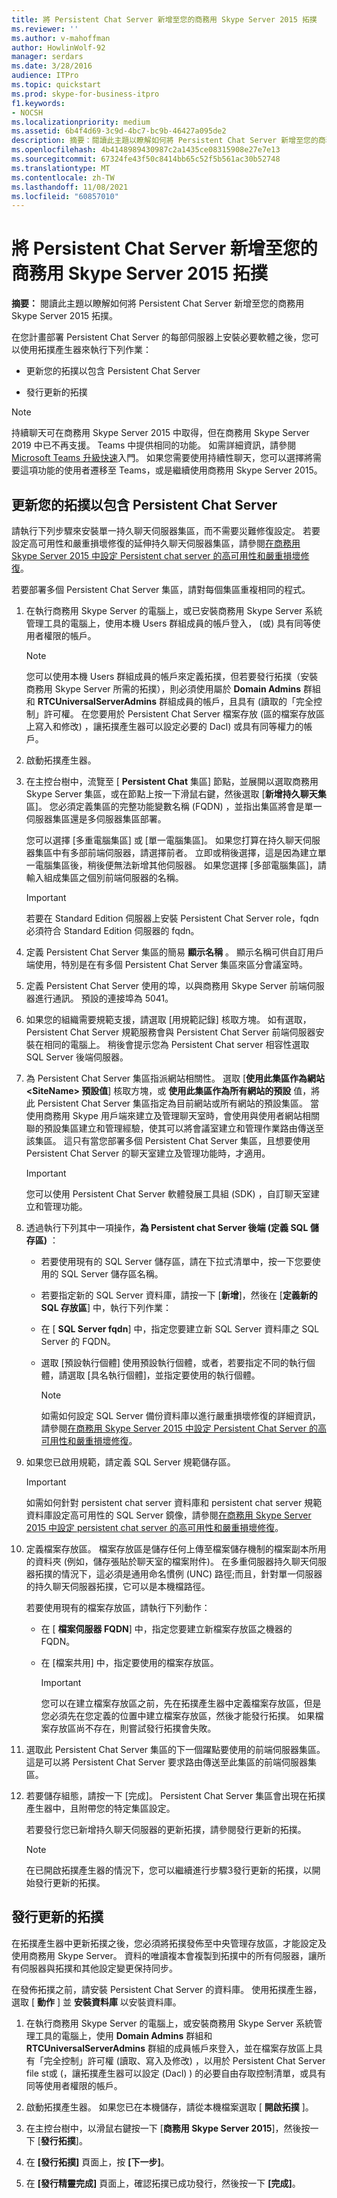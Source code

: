 ```yaml
---
title: 將 Persistent Chat Server 新增至您的商務用 Skype Server 2015 拓撲
ms.reviewer: ''
ms.author: v-mahoffman
author: HowlinWolf-92
manager: serdars
ms.date: 3/28/2016
audience: ITPro
ms.topic: quickstart
ms.prod: skype-for-business-itpro
f1.keywords:
- NOCSH
ms.localizationpriority: medium
ms.assetid: 6b4f4d69-3c9d-4bc7-bc9b-46427a095de2
description: 摘要：閱讀此主題以瞭解如何將 Persistent Chat Server 新增至您的商務用 Skype Server 2015 拓撲。
ms.openlocfilehash: 4b4148989430987c2a1435ce08315908e27e7e13
ms.sourcegitcommit: 67324fe43f50c8414bb65c52f5b561ac30b52748
ms.translationtype: MT
ms.contentlocale: zh-TW
ms.lasthandoff: 11/08/2021
ms.locfileid: "60857010"
---
```

# <a name="add-persistent-chat-server-to-your-skype-for-business-server-2015-topology"></a>將 Persistent Chat Server 新增至您的商務用 Skype Server 2015 拓撲
 
**摘要：** 閱讀此主題以瞭解如何將 Persistent Chat Server 新增至您的商務用 Skype Server 2015 拓撲。
  
在您計畫部署 Persistent Chat Server 的每部伺服器上安裝必要軟體之後，您可以使用拓撲產生器來執行下列作業： 
  
- 更新您的拓撲以包含 Persistent Chat Server
    
- 發行更新的拓撲
    
> [!NOTE] 
> 持續聊天可在商務用 Skype Server 2015 中取得，但在商務用 Skype Server 2019 中已不再支援。 Teams 中提供相同的功能。 如需詳細資訊，請參閱[Microsoft Teams 升級快速](/microsoftteams/upgrade-start-here)入門。 如果您需要使用持續性聊天，您可以選擇將需要這項功能的使用者遷移至 Teams，或是繼續使用商務用 Skype Server 2015。 

## <a name="update-your-topology-to-include-persistent-chat-server"></a>更新您的拓撲以包含 Persistent Chat Server

請執行下列步驟來安裝單一持久聊天伺服器集區，而不需要災難修復設定。 若要設定高可用性和嚴重損壞修復的延伸持久聊天伺服器集區，請參閱[在商務用 Skype Server 2015 中設定 Persistent chat server 的高可用性和嚴重損壞修復](../../deploy/deploy-high-availability-and-disaster-recovery/configure-hadr-for-persistent-chat.md)。
  
若要部署多個 Persistent Chat Server 集區，請對每個集區重複相同的程式。
  
1. 在執行商務用 Skype Server 的電腦上，或已安裝商務用 Skype Server 系統管理工具的電腦上，使用本機 Users 群組成員的帳戶登入， (或) 具有同等使用者權限的帳戶。
    
    > [!NOTE]
    > 您可以使用本機 Users 群組成員的帳戶來定義拓撲，但若要發行拓撲（安裝商務用 Skype Server 所需的拓撲），則必須使用屬於 **Domain Admins** 群組和 **RTCUniversalServerAdmins** 群組成員的帳戶，且具有 (讀取的「完全控制」許可權。 在您要用於 Persistent Chat Server 檔案存放 (區的檔案存放區上寫入和修改) ，讓拓撲產生器可以設定必要的 Dacl) 或具有同等權力的帳戶。
  
2. 啟動拓撲產生器。
    
3. 在主控台樹中，流覽至 [ **Persistent Chat** 集區] 節點，並展開以選取商務用 Skype Server 集區，或在節點上按一下滑鼠右鍵，然後選取 [**新增持久聊天集** 區]。 您必須定義集區的完整功能變數名稱 (FQDN) ，並指出集區將會是單一伺服器集區還是多伺服器集區部署。
    
    您可以選擇 [多重電腦集區] 或 [單一電腦集區]。 如果您打算在持久聊天伺服器集區中有多部前端伺服器，請選擇前者。 立即或稍後選擇，這是因為建立單一電腦集區後，稍後便無法新增其他伺服器。 如果您選擇 [多部電腦集區]，請輸入組成集區之個別前端伺服器的名稱。
    
    > [!IMPORTANT]
    > 若要在 Standard Edition 伺服器上安裝 Persistent Chat Server role，fqdn 必須符合 Standard Edition 伺服器的 fqdn。 
  
4. 定義 Persistent Chat Server 集區的簡易 **顯示名稱** 。 顯示名稱可供自訂用戶端使用，特別是在有多個 Persistent Chat Server 集區來區分會議室時。
    
5. 定義 Persistent Chat Server 使用的埠，以與商務用 Skype Server 前端伺服器進行通訊。 預設的連接埠為 5041。
    
6. 如果您的組織需要規範支援，請選取 [用規範記錄] 核取方塊。 如有選取，Persistent Chat Server 規範服務會與 Persistent Chat Server 前端伺服器安裝在相同的電腦上。 稍後會提示您為 Persistent Chat server 相容性選取 SQL Server 後端伺服器。
    
7. 為 Persistent Chat Server 集區指派網站相關性。 選取 [**使用此集區作為網站 \<SiteName\> 預設值**] 核取方塊，或 **使用此集區作為所有網站的預設** 值，將此 Persistent Chat Server 集區指定為目前網站或所有網站的預設集區。 當使用商務用 Skype 用戶端來建立及管理聊天室時，會使用與使用者網站相關聯的預設集區建立和管理經驗，使其可以將會議室建立和管理作業路由傳送至該集區。 這只有當您部署多個 Persistent Chat Server 集區，且想要使用 Persistent Chat Server 的聊天室建立及管理功能時，才適用。
    
    > [!IMPORTANT]
    > 您可以使用 Persistent Chat Server 軟體發展工具組 (SDK) ，自訂聊天室建立和管理功能。 
  
8. 透過執行下列其中一項操作，**為 Persistent chat Server 後端 (定義 SQL 儲存區)** ：
    
   - 若要使用現有的 SQL Server 儲存區，請在下拉式清單中，按一下您要使用的 SQL Server 儲存區名稱。
    
   - 若要指定新的 SQL Server 資料庫，請按一下 [**新增**]，然後在 [**定義新的 SQL 存放區**] 中，執行下列作業：
    
   - 在 [ **SQL Server fqdn**] 中，指定您要建立新 SQL Server 資料庫之 SQL Server 的 FQDN。
    
   - 選取 [預設執行個體] 使用預設執行個體，或者，若要指定不同的執行個體，請選取 [具名執行個體]，並指定要使用的執行個體。
    
     > [!NOTE]
     > 如需如何設定 SQL Server 備份資料庫以進行嚴重損壞修復的詳細資訊，請參閱[在商務用 Skype Server 2015 中設定 Persistent Chat Server 的高可用性和嚴重損壞修復](../../deploy/deploy-high-availability-and-disaster-recovery/configure-hadr-for-persistent-chat.md)。 
  
9. 如果您已啟用規範，請定義 SQL Server 規範儲存區。
    
    > [!IMPORTANT]
    > 如需如何針對 persistent chat server 資料庫和 persistent chat server 規範資料庫設定高可用性的 SQL Server 鏡像，請參閱[在商務用 Skype Server 2015 中設定 persistent chat server 的高可用性和嚴重損壞修復](../../deploy/deploy-high-availability-and-disaster-recovery/configure-hadr-for-persistent-chat.md)。 
  
10. 定義檔案存放區。 檔案存放區是儲存任何上傳至檔案儲存機制的檔案副本所用的資料夾 (例如，儲存張貼於聊天室的檔案附件)。 在多重伺服器持久聊天伺服器拓撲的情況下，這必須是通用命名慣例 (UNC) 路徑;而且，針對單一伺服器的持久聊天伺服器拓撲，它可以是本機檔路徑。
    
    若要使用現有的檔案存放區，請執行下列動作：
    
    - 在 [ **檔案伺服器 FQDN**] 中，指定您要建立新檔案存放區之機器的 FQDN。
    
    - 在 [檔案共用] 中，指定要使用的檔案存放區。
    
      > [!IMPORTANT]
      > 您可以在建立檔案存放區之前，先在拓撲產生器中定義檔案存放區，但是您必須先在您定義的位置中建立檔案存放區，然後才能發行拓撲。 如果檔案存放區尚不存在，則嘗試發行拓撲會失敗。 
  
11. 選取此 Persistent Chat Server 集區的下一個躍點要使用的前端伺服器集區。 這是可以將 Persistent Chat Server 要求路由傳送至此集區的前端伺服器集區。
    
12. 若要儲存組態，請按一下 [完成]。 Persistent Chat Server 集區會出現在拓撲產生器中，且附帶您的特定集區設定。
    
    若要發行您已新增持久聊天伺服器的更新拓撲，請參閱發行更新的拓撲。
    
    > [!NOTE]
    > 在已開啟拓撲產生器的情況下，您可以繼續進行步驟3發行更新的拓撲，以開始發行更新的拓撲。 
  
## <a name="publish-the-updated-topology"></a>發行更新的拓撲
<a name="BKMK_PublishTopology"> </a>

在拓撲產生器中更新拓撲之後，您必須將拓撲發佈至中央管理存放區，才能設定及使用商務用 Skype Server。 資料的唯讀複本會複製到拓撲中的所有伺服器，讓所有伺服器與拓撲和其他設定變更保持同步。
  
在發佈拓撲之前，請安裝 Persistent Chat Server 的資料庫。 使用拓撲產生器，選取 [ **動作** ] 並 **安裝資料庫** 以安裝資料庫。
  
1. 在執行商務用 Skype Server 的電腦上，或安裝商務用 Skype Server 系統管理工具的電腦上，使用 **Domain Admins** 群組和 **RTCUniversalServerAdmins** 群組的成員帳戶來登入，並在檔案存放區上具有「完全控制」許可權 (讀取、寫入及修改) ，以用於 Persistent Chat Server file st或 (，讓拓撲產生器可以設定 (Dacl) ) 的必要自由存取控制清單，或具有同等使用者權限的帳戶。
    
2. 啟動拓撲產生器。 如果您已在本機儲存，請從本機檔案選取 [ **開啟拓撲** ]。
    
3. 在主控台樹中，以滑鼠右鍵按一下 [**商務用 Skype Server 2015**]，然後按一下 [**發行拓撲**]。
    
4. 在 **[發行拓撲]** 頁面上，按 **[下一步]**。
    
5. 在 **[發行精靈完成]** 頁面上，確認拓撲已成功發行，然後按一下 **[完成]**。
    

